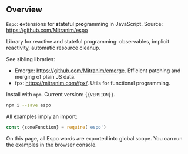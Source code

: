 ## Overview

`Espo`: **e**xtensions for **s**tateful **p**r**o**gramming in JavaScript. Source: <a href="https://github.com/Mitranim/espo" target="_blank">https://github.com/Mitranim/espo</a>

Library for reactive and stateful programming: observables, implicit reactivity, automatic resource cleanup.

See sibling libraries:

  * Emerge: <a href="https://github.com/Mitranim/emerge" target="_blank">https://github.com/Mitranim/emerge</a>. Efficient patching and merging of plain JS data.
  * fpx: <a href="https://mitranim.com/fpx/" target="_blank">https://mitranim.com/fpx/</a>. Utils for functional programming.

Install with `npm`. Current version: `{{VERSION}}`.

```sh
npm i --save espo
```

All examples imply an import:

```js
const {someFunction} = require('espo')
```

On this page, all Espo words are exported into global scope. You can run the examples in the browser console.

